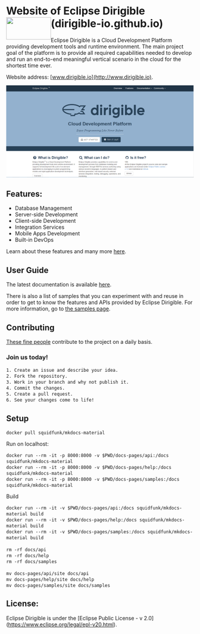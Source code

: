 # Website of Eclipse Dirigible (dirigible-io.github.io) <img src="http://www.dirigible.io/img/dirigible.svg" align="left" height="60" width="120"> 

Eclipse Dirigible is a Cloud Development Platform providing development tools and runtime environment. The main project goal of the platform is to provide all required capabilities needed to develop and run an end-to-end meaningful vertical scenario in the cloud for the shortest time ever.

Website address: [www.dirigible.io](http://www.dirigible.io).

![ReadMe-Animation](https://github.com/dirigible-io/dirigible-io.github.io/raw/master/img/readme_animation.gif)

## Features:
- Database Management
- Server-side Development
- Client-side Development
- Integration Services
- Mobile Apps Development
- Built-in DevOps

Learn about these features and many more [here](http://www.dirigible.io/features.html).

## User Guide

The latest documentation is available [here](http://www.dirigible.io/help/).

There is also a list of samples that you can experiment with and reuse in order to get to know the features and APIs provided by Eclipse Dirigible. For more information, go to [the samples page](http://www.dirigible.io/samples/).

## Contributing

[These fine people](https://github.com/dirigible-io/dirigible-io.github.io/graphs/contributors) contribute to the project on a daily basis. 

### Join us today!

```
1. Create an issue and describe your idea.
2. Fork the repository.
3. Work in your branch and why not publish it.
4. Commit the changes.
5. Create a pull request.
6. See your changes come to life!
```

## Setup

```
docker pull squidfunk/mkdocs-material
```

Run on localhost:
```
docker run --rm -it -p 8000:8000 -v $PWD/docs-pages/api:/docs squidfunk/mkdocs-material
docker run --rm -it -p 8000:8000 -v $PWD/docs-pages/help:/docs squidfunk/mkdocs-material
docker run --rm -it -p 8000:8000 -v $PWD/docs-pages/samples:/docs squidfunk/mkdocs-material
```

Build
```
docker run --rm -it -v $PWD/docs-pages/api:/docs squidfunk/mkdocs-material build
docker run --rm -it -v $PWD/docs-pages/help:/docs squidfunk/mkdocs-material build
docker run --rm -it -v $PWD/docs-pages/samples:/docs squidfunk/mkdocs-material build

rm -rf docs/api
rm -rf docs/help
rm -rf docs/samples

mv docs-pages/api/site docs/api
mv docs-pages/help/site docs/help
mv docs-pages/samples/site docs/samples
```

## License:

Eclipse Dirigible is under the [Eclipse Public License - v 2.0] (https://www.eclipse.org/legal/epl-v20.html).
